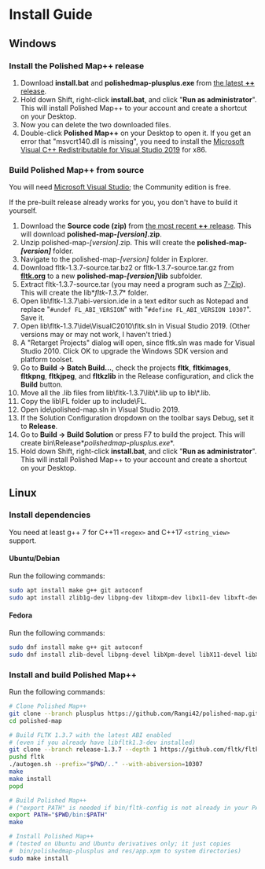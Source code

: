# Install Guide

## Windows

### Install the Polished Map++ release

1. Download **install.bat** and **polishedmap-plusplus.exe** from [the latest **++** release](https://github.com/Rangi42/polished-map/releases).
2. Hold down Shift, right-click **install.bat**, and click "**Run as administrator**". This will install Polished Map++ to your account and create a shortcut on your Desktop.
3. Now you can delete the two downloaded files.
4. Double-click **Polished Map++** on your Desktop to open it. If you get an error that "msvcrt140.dll is missing", you need to install the [Microsoft Visual C++ Redistributable for Visual Studio 2019](https://www.visualstudio.com/downloads/) for x86.

### Build Polished Map++ from source

You will need [Microsoft Visual Studio](https://visualstudio.microsoft.com/vs/); the Community edition is free.

If the pre-built release already works for you, you don't have to build it yourself.

1. Download the **Source code (zip)** from [the most recent **++** release](https://github.com/Rangi42/polished-map/releases). This will download **polished-map-*[version]*.zip**.
2. Unzip polished-map-*[version]*.zip. This will create the **polished-map-*[version]*** folder.
3. Navigate to the polished-map-*[version]* folder in Explorer.
4. Download fltk-1.3.7-source.tar.bz2 or fltk-1.3.7-source.tar.gz from [**fltk.org**](https://www.fltk.org/software.php) to a new **polished-map-*[version]*\lib** subfolder.
5. Extract fltk-1.3.7-source.tar (you may need a program such as [7-Zip](https://www.7-zip.org/)). This will create the lib\**fltk-1.3.7** folder.
6. Open lib\fltk-1.3.7\abi-version.ide in a text editor such as Notepad and replace "`#undef FL_ABI_VERSION`" with "`#define FL_ABI_VERSION 10307`". Save it.
7. Open lib\fltk-1.3.7\ide\VisualC2010\fltk.sln in Visual Studio 2019. (Other versions may or may not work, I haven't tried.)
8. A "Retarget Projects" dialog will open, since fltk.sln was made for Visual Studio 2010. Click OK to upgrade the Windows SDK version and platform toolset.
9. Go to **Build → Batch Build…**, check the projects **fltk**, **fltkimages**, **fltkpng**, **fltkjpeg**, and **fltkzlib** in the Release configuration, and click the **Build** button.
10. Move all the .lib files from lib\fltk-1.3.7\lib\\\*.lib up to lib\\\*.lib.
11. Copy the lib\FL folder up to include\FL.
12. Open ide\polished-map.sln in Visual Studio 2019.
13. If the Solution Configuration dropdown on the toolbar says Debug, set it to **Release**.
14. Go to **Build → Build Solution** or press F7 to build the project. This will create bin\Release\**polishedmap-plusplus.exe**.
15. Hold down Shift, right-click **install.bat**, and click "**Run as administrator**". This will install Polished Map++ to your account and create a shortcut on your Desktop.


## Linux

### Install dependencies

You need at least g++ 7 for C++11 `<regex>` and C++17 `<string_view>` support.

#### Ubuntu/Debian

Run the following commands:

```bash
sudo apt install make g++ git autoconf
sudo apt install zlib1g-dev libpng-dev libxpm-dev libx11-dev libxft-dev libxinerama-dev libfontconfig1-dev x11proto-xext-dev libxrender-dev libxfixes-dev
```

#### Fedora

Run the following commands:

```bash
sudo dnf install make g++ git autoconf
sudo dnf install zlib-devel libpng-devel libXpm-devel libX11-devel libXft-devel libXinerama-devel fontconfig-devel libXext-devel libXrender-devel libXfixes-devel
```

### Install and build Polished Map++

Run the following commands:

```bash
# Clone Polished Map++
git clone --branch plusplus https://github.com/Rangi42/polished-map.git
cd polished-map

# Build FLTK 1.3.7 with the latest ABI enabled
# (even if you already have libfltk1.3-dev installed)
git clone --branch release-1.3.7 --depth 1 https://github.com/fltk/fltk.git
pushd fltk
./autogen.sh --prefix="$PWD/.." --with-abiversion=10307
make
make install
popd

# Build Polished Map++
# ("export PATH" is needed if bin/fltk-config is not already in your PATH)
export PATH="$PWD/bin:$PATH"
make

# Install Polished Map++
# (tested on Ubuntu and Ubuntu derivatives only; it just copies
#  bin/polishedmap-plusplus and res/app.xpm to system directories)
sudo make install
```
